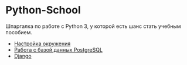 # Python-School
Шпаргалка по работе с Python 3, у которой есть шанс стать учебным пособием.

- [Настройка окружения](./Environment.md)
- [Работа с базой данных PostgreSQL](./Postgresql.md)
- [Django](./Django.md)


